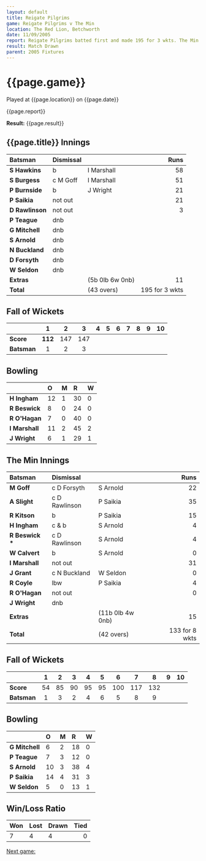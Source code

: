 ```yaml
---
layout: default
title: Reigate Pilgrims
game: Reigate Pilgrims v The Min
location: The Red Lion, Betchworth
date: 11/09/2005
report: Reigate Pilgrims batted first and made 195 for 3 wkts. The Min replied with 133 for 8 wkts
result: Match Drawn
parent: 2005 Fixtures
---
```


# {{page.game}}

Played at {{page.location}} on {{page.date}}

{{page.report}}

**Result:** {{page.result}}

## {{page.title}} Innings

| Batsman | Dismissal |  | Runs |
|:---|:---|---|---:|
| **S Hawkins** | b | I Marshall | 58 |
| **S Burgess** | c M Goff | I Marshall | 51 |
| **P Burnside** | b | J Wright | 21 |
| **P Saikia** | not out |  | 21 |
| **D Rawlinson** | not out |  | 3 |
| **P Teague** | dnb |  |  |
| **G Mitchell** | dnb |  |  |
| **S Arnold** | dnb |  |  |
| **N Buckland** | dnb |  |  |
| **D Forsyth** | dnb |  |  |
| **W Seldon** | dnb |  |  |
| **Extras** | | (5b 0lb 6w 0nb) | 11 |
| **Total** | | (43 overs) | 195 for 3 wkts |

## Fall of Wickets

| | 1 | 2 | 3 | 4 | 5 | 6 | 7 | 8 | 9 | 10 |
|---|:---:|:---:|:---:|:---:|:---:|:---:|:---:|:---:|:---:|:---:|
| **Score** | **112** | 147 | 147 |  |  |  |  |  |  |  |
| **Batsman** | 1 | 2 | 3 |  |  |  |  |  |  |  |

## Bowling

| | O | M | R | W |
|---|:---|:---|:---|:---|
| **H Ingham** | 12 | 1 | 30 | 0 |
| **R Beswick** | 8 | 0 | 24 | 0 |
| **R O'Hagan** | 7 | 0 | 40 | 0 |
| **I Marshall** | 11 | 2 | 45 | 2 |
| **J Wright** | 6 | 1 | 29 | 1 |

## The Min Innings

| Batsman | Dismissal |  | Runs |
|:---|:---|---|---:|
| **M Goff** | c D Forsyth | S Arnold | 22 |
| **A Slight** | c D Rawlinson | P Saikia | 35 |
| **R Kitson** | b | P Saikia | 15 |
| **H Ingham** | c & b | S Arnold | 4 |
| **R Beswick &#42;** | c D Rawlinson | S Arnold | 4 |
| **W Calvert** | b | S Arnold | 0 |
| **I Marshall** | not out |  | 31 |
| **J Grant** | c N Buckland | W Seldon | 0 |
| **R Coyle** | lbw | P Saikia | 4 |
| **R O'Hagan** | not out |  | 0 |
| **J Wright** |dnb |  |  |
| **Extras** | | (11b 0lb 4w 0nb) | 15 |
| **Total** | | (42 overs) | 133 for 8 wkts |

## Fall of Wickets

| | 1 | 2 | 3 | 4 | 5 | 6 | 7 | 8 | 9 | 10 |
|---|:---:|:---:|:---:|:---:|:---:|:---:|:---:|:---:|:---:|:---:|
| **Score** | 54 | 85 | 90 | 95 | 95 | 100 | 117 | 132 |  |  |
| **Batsman** | 1 | 3 | 2 | 4 | 6 | 5 | 8 | 9 |  |  |

## Bowling

| | O | M | R | W |
|---|:---|:---|:---|:---|
| **G Mitchell** | 6 | 2 | 18 | 0 |
| **P Teague** | 7 | 3 | 12 | 0 |
| **S Arnold** | 10 | 3 | 38 | 4 |
| **P Saikia** | 14 | 4 | 31 | 3 |
| **W Seldon** | 5 | 0 | 13 | 1 |

## Win/Loss Ratio

| Won | Lost | Drawn | Tied |
|:---|:---|:---|---:|
| 7 | 4 | 4 | 0 |

[Next game:]({{page.next}})